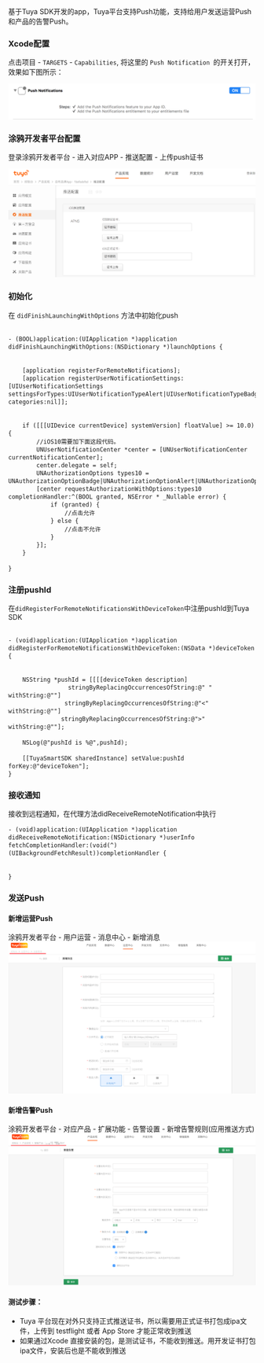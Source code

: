 基于Tuya SDK开发的app，Tuya平台支持Push功能，支持给用户发送运营Push和产品的告警Push。

### Xcode配置

点击项目 - `TARGETS` - `Capabilities`, 将这里的 `Push Notification `的开关打开，效果如下图所示：

![ios-push](./images/ios-push.png)


### 涂鸦开发者平台配置
登录涂鸦开发者平台 - 进入对应APP - 推送配置 - 上传push证书

![ios-push-setting](./images/ios-push-setting.png)



### 初始化
在 `didFinishLaunchingWithOptions` 方法中初始化push

```objc
    
- (BOOL)application:(UIApplication *)application didFinishLaunchingWithOptions:(NSDictionary *)launchOptions {
	
	
    [application registerForRemoteNotifications];
    [application registerUserNotificationSettings:[UIUserNotificationSettings settingsForTypes:UIUserNotificationTypeAlert|UIUserNotificationTypeBadge|UIUserNotificationTypeSound categories:nil]];
   	
    
    if ([[[UIDevice currentDevice] systemVersion] floatValue] >= 10.0) {
        //iOS10需要加下面这段代码。
        UNUserNotificationCenter *center = [UNUserNotificationCenter currentNotificationCenter];
        center.delegate = self;
        UNAuthorizationOptions types10 = UNAuthorizationOptionBadge|UNAuthorizationOptionAlert|UNAuthorizationOptionSound;
        [center requestAuthorizationWithOptions:types10 completionHandler:^(BOOL granted, NSError * _Nullable error) {
            if (granted) {
                //点击允许
            } else {
                //点击不允许
            }
        }];
    }
    
}

```

### 注册pushId
在`didRegisterForRemoteNotificationsWithDeviceToken`中注册pushId到Tuya SDK

```objc

- (void)application:(UIApplication *)application didRegisterForRemoteNotificationsWithDeviceToken:(NSData *)deviceToken {
    
        
    NSString *pushId = [[[[deviceToken description]
                 stringByReplacingOccurrencesOfString:@" " withString:@""]
                stringByReplacingOccurrencesOfString:@"<" withString:@""]
               stringByReplacingOccurrencesOfString:@">" withString:@""];
    
    NSLog(@"pushId is %@",pushId);
    
    [[TuyaSmartSDK sharedInstance] setValue:pushId forKey:@"deviceToken"];
}

```


### 接收通知
接收到远程通知，在代理方法didReceiveRemoteNotification中执行

```objc
- (void)application:(UIApplication *)application didReceiveRemoteNotification:(NSDictionary *)userInfo fetchCompletionHandler:(void(^)(UIBackgroundFetchResult))completionHandler {


}
```

### 发送Push

#### 新增运营Push
涂鸦开发者平台 - 用户运营 - 消息中心 - 新增消息
![ios-push-setting](./images/ios-push-setting-operation.png)

#### 新增告警Push
涂鸦开发者平台 - 对应产品 - 扩展功能 - 告警设置 - 新增告警规则(应用推送方式)
![ios-push-setting](./images/ios-push-setting-warning.png)



#### 测试步骤：

- Tuya 平台现在对外只支持正式推送证书，所以需要用正式证书打包成ipa文件，上传到 testflight 或者 App Store 才能正常收到推送
- 如果通过Xcode 直接安装的包，是测试证书，不能收到推送。用开发证书打包 ipa文件，安装后也是不能收到推送